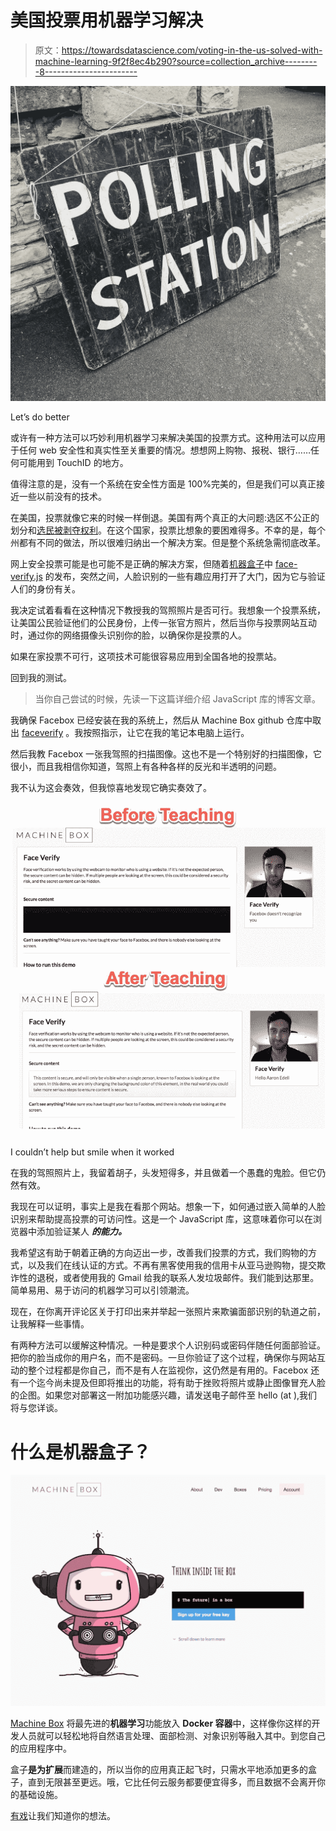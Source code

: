 # 美国投票用机器学习解决

> 原文：<https://towardsdatascience.com/voting-in-the-us-solved-with-machine-learning-9f2f8ec4b290?source=collection_archive---------8----------------------->

![](img/d18cc1f194c5e2657c05ffcd53134476.png)

Let’s do better

或许有一种方法可以巧妙利用机器学习来解决美国的投票方式。这种用法可以应用于任何 web 安全性和真实性至关重要的情况。想想网上购物、报税、银行……任何可能用到 TouchID 的地方。

值得注意的是，没有一个系统在安全性方面是 100%完美的，但是我们可以真正接近一些以前没有的技术。

在美国，投票就像它来的时候一样倒退。美国有两个真正的大问题:选区不公正的划分和[选民被剥夺权利](https://theconversation.com/making-voting-both-simple-and-secure-is-a-challenge-for-democracies-85903)。在这个国家，投票比想象的要困难得多。不幸的是，每个州都有不同的做法，所以很难归纳出一个解决方案。但是整个系统急需彻底改革。

网上安全投票可能是也可能不是正确的解决方案，但随着[机器盒子](https://goo.gl/EGH8qw)中 [face-verify.js](https://github.com/machinebox/toys/tree/master/faceverify) 的发布，突然之间，人脸识别的一些有趣应用打开了大门，因为它与验证人们的身份有关。

我决定试着看看在这种情况下教授我的驾照照片是否可行。我想象一个投票系统，让美国公民验证他们的公民身份，上传一张官方照片，然后当你与投票网站互动时，通过你的网络摄像头识别你的脸，以确保你是投票的人。

如果在家投票不可行，这项技术可能很容易应用到全国各地的投票站。

回到我的测试。

> 当你自己尝试的时候，先读一下这篇详细介绍 JavaScript 库的博客文章。

我确保 Facebox 已经安装在我的系统上，然后从 Machine Box github 仓库中取出 [faceverify](https://github.com/machinebox/toys/tree/master/faceverify) 。我按照指示，让它在我的笔记本电脑上运行。

然后我教 Facebox 一张我驾照的扫描图像。这也不是一个特别好的扫描图像，它很小，而且我相信你知道，驾照上有各种各样的反光和半透明的问题。

我不认为这会奏效，但我惊喜地发现它确实奏效了。

![](img/e2453ac384b4e9a1d1e71cea3e5d8637.png)

I couldn’t help but smile when it worked

在我的驾照照片上，我留着胡子，头发短得多，并且做着一个愚蠢的鬼脸。但它仍然有效。

我现在可以证明，事实上是我在看那个网站。想象一下，如何通过嵌入简单的人脸识别来帮助提高投票的可访问性。这是一个 JavaScript 库，这意味着你可以在浏览器中添加验证某人 ***的能力。***

我希望这有助于朝着正确的方向迈出一步，改善我们投票的方式，我们购物的方式，以及我们在线认证的方式。不再有黑客使用我的信用卡从亚马逊购物，提交欺诈性的退税，或者使用我的 Gmail 给我的联系人发垃圾邮件。我们能到达那里。简单易用、易于访问的机器学习可以引领潮流。

现在，在你离开评论区关于打印出来并举起一张照片来欺骗面部识别的轨道之前，让我解释一些事情。

有两种方法可以缓解这种情况。一种是要求个人识别码或密码伴随任何面部验证。把你的脸当成你的用户名，而不是密码。一旦你验证了这个过程，确保你与网站互动的整个过程都是你自己，而不是有人在监视你，这仍然是有用的。Facebox 还有一个迄今尚未提及但即将推出的功能，将有助于挫败将照片或静止图像冒充人脸的企图。如果您对部署这一附加功能感兴趣，请发送电子邮件至 hello (at ),我们将与您详谈。

# 什么是机器盒子？

![](img/e581cf32ad5b72f99c5e504f96be67b3.png)

[Machine Box](https://goo.gl/2F11De) 将最先进的**机器学习**功能放入 **Docker 容器**中，这样像你这样的开发人员就可以轻松地将自然语言处理、面部检测、对象识别等融入其中。到您自己的应用程序中。

盒子**是为扩展**而建造的，所以当你的应用真正起飞时，只需水平地添加更多的盒子，直到无限甚至更远。哦，它比任何云服务都要便宜得多，而且数据不会离开你的基础设施。

[有戏](https://machinebox.io/docs/facebox/teaching-facebox)让我们知道你的想法。